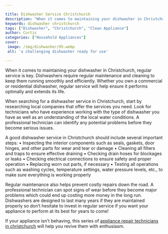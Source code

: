 ```yaml
---

title: Dishwasher Service Christchurch
description: "When it comes to maintaining your dishwasher in Christchurch, regular service is key. Dishwashers require regular maintenance and ...keep going and find out"
keywords: dishwasher christchurch
tags: ["Dishwasher", "Christchurch", "Clean Appliance"]
author: Curtis
categories: ["Household Appliances"]
cover: 
 image: /img/dishwasher/95.webp
 alt: 'a challenging dishwasher ready for use'

---
```


When it comes to maintaining your dishwasher in Christchurch, regular service is key. Dishwashers require regular maintenance and cleaning to keep them running smoothly and efficiently. Whether you own a commercial or residential dishwasher, regular service will help ensure it performs optimally and extends its life. 

When searching for a dishwasher service in Christchurch, start by researching local companies that offer the services you need. Look for technicians who have experience working with the type of dishwasher you have as well as an understanding of the local water conditions. A professional technician can identify any potential problems before they become serious issues. 

A good dishwasher service in Christchurch should include several important steps: 
• Inspecting the interior components such as seals, gaskets, door hinges, and other parts for wear and tear or damage 
• Cleaning all filters and traps to ensure effective draining 
• Checking drain hoses for blockages or leaks 
• Checking electrical connections to ensure safety and proper operation 
• Replacing worn out parts, if necessary 
• Testing all operations such as washing cycles, temperature settings, water pressure levels, etc., to make sure everything is working properly 

Regular maintenance also helps prevent costly repairs down the road. A professional technician can spot signs of wear before they become major problems which could end up costing more money in the long run. Dishwashers are designed to last many years if they are maintained properly so don’t hesitate to invest in regular service if you want your appliance to perform at its best for years to come!

If your appliance isn't behaving, this series of <a href="/pages/appliance-repair-technicians/new-zealand/christchurch/">appliance repair technicians in christchurch</a> will help you revive them with enthusiasm.